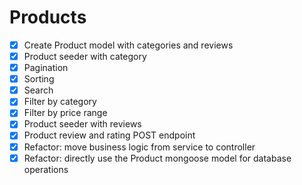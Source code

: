 # Products

- [x] Create Product model with categories and reviews
- [x] Product seeder with category
- [x] Pagination
- [x] Sorting
- [x] Search
- [x] Filter by category
- [x] Filter by price range
- [x] Product seeder with reviews
- [x] Product review and rating POST endpoint
- [x] Refactor: move business logic from service to controller
- [x] Refactor: directly use the Product mongoose model for database operations
